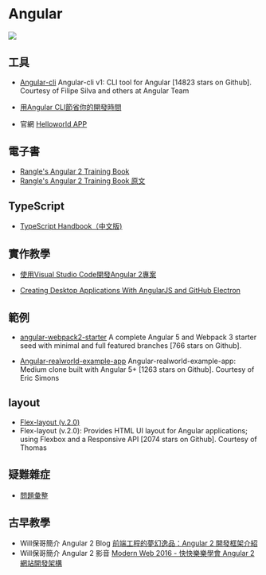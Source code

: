 Angular
===
![](https://camo.githubusercontent.com/4db7560202bd5a1f716427dd41ce81a98b3d2153/68747470733a2f2f7261776769742e636f6d2f6272696c6c6f75742f617765736f6d652d616e67756c61722d636f6d706f6e656e74732f6d61737465722f616e67756c61722d6c6f676f2e737667)


## 工具
* [Angular-cli](https://github.com/angular/angular-cli?utm_source=mybridge&utm_medium=blog&utm_campaign=read_more)
Angular-cli v1: CLI tool for Angular [14823 stars on Github]. Courtesy of Filipe Silva and others at Angular Team

* [用Angular CLI節省你的開發時間](https://dotblogs.com.tw/wellwind/2016/09/30/angular2-angular-cli)

* 官網
[Helloworld APP](https://angular.io/guide/quickstart)

## 電子書
* [Rangle's Angular 2 Training Book](https://zhangchen915.gitbooks.io/angular2-training/)
* [Rangle's Angular 2 Training Book 原文](https://angular-2-training-book.rangle.io/handout/components/creating_components.html)

## TypeScript
* [TypeScript Handbook（中文版)](https://www.gitbook.com/book/zhongsp/typescript-handbook/details)


## 實作教學
* [使用Visual Studio Code開發Angular 2專案](https://www.ithome.com.tw/video/108442)

* [Creating Desktop Applications With AngularJS and GitHub Electron](https://scotch.io/tutorials/creating-desktop-applications-with-angularjs-and-github-electron)


## 範例
* [angular-webpack2-starter](https://github.com/qdouble/angular-webpack2-starter?utm_source=mybridge&utm_medium=blog&utm_campaign=read_more)
A complete Angular 5 and Webpack 3 starter seed with minimal and full featured branches [766 stars on Github].

* [Angular-realworld-example-app](https://github.com/gothinkster/angular-realworld-example-app?utm_source=mybridge&utm_medium=blog&utm_campaign=read_more)
Angular-realworld-example-app: Medium clone built with Angular 5+ [1263 stars on Github]. Courtesy of Eric Simons


## layout

* [Flex-layout (v.2.0)](https://github.com/angular/flex-layout?utm_source=mybridge&utm_medium=blog&utm_campaign=read_more)
* Flex-layout (v.2.0): Provides HTML UI layout for Angular applications; using Flexbox and a Responsive API [2074 stars on Github]. Courtesy of Thomas 

## 疑難雜症
* [問題彙整](https://hackmd.io/s/r1SqhB3Vz) 


## 古早教學
* Will保哥簡介 Angular 2 Blog
[前端工程的夢幻逸品：Angular 2 開發框架介紹](https://blog.miniasp.com/post/2016/07/26/Introduction-to-Angular-2.aspx)
* Will保哥簡介 Angular 2 影音 
[Modern Web 2016 - 快快樂樂學會 Angular 2 網站開發架構](https://www.ithome.com.tw/video/108442)
